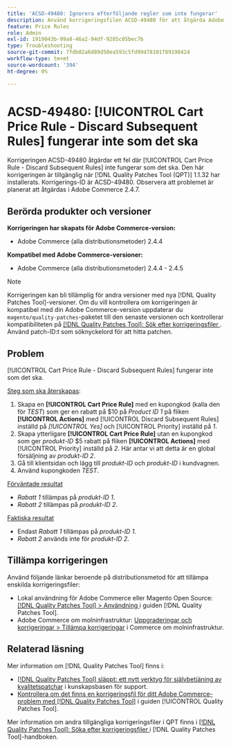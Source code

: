 ```yaml
---
title: 'ACSD-49480: Ignorera efterföljande regler som inte fungerar'
description: Använd korrigeringsfilen ACSD-49480 för att åtgärda Adobe Commerce-problemet där [!UICONTROL Cart Price Rule - Discard Subsequent Rules] inte fungerar som det ska.
feature: Price Rules
role: Admin
exl-id: 1919043b-99a8-46a2-94df-9285c05bec7b
type: Troubleshooting
source-git-commit: 7fdb02a6d89d50ea593c5fd99d78101f89198424
workflow-type: tm+mt
source-wordcount: '394'
ht-degree: 0%

---
```


# ACSD-49480: [!UICONTROL Cart Price Rule - Discard Subsequent Rules] fungerar inte som det ska

Korrigeringen ACSD-49480 åtgärdar ett fel där [!UICONTROL Cart Price Rule - Discard Subsequent Rules] inte fungerar som det ska. Den här korrigeringen är tillgänglig när [!DNL Quality Patches Tool (QPT)] 1.1.32 har installerats. Korrigerings-ID är ACSD-49480. Observera att problemet är planerat att åtgärdas i Adobe Commerce 2.4.7.

## Berörda produkter och versioner

**Korrigeringen har skapats för Adobe Commerce-version:**

* Adobe Commerce (alla distributionsmetoder) 2.4.4

**Kompatibel med Adobe Commerce-versioner:**

* Adobe Commerce (alla distributionsmetoder) 2.4.4 - 2.4.5

>[!NOTE]
>
>Korrigeringen kan bli tillämplig för andra versioner med nya [!DNL Quality Patches Tool]-versioner. Om du vill kontrollera om korrigeringen är kompatibel med din Adobe Commerce-version uppdaterar du `magento/quality-patches`-paketet till den senaste versionen och kontrollerar kompatibiliteten på [[!DNL Quality Patches Tool]: Sök efter korrigeringsfiler ](https://experienceleague.adobe.com/tools/commerce-quality-patches/index.html). Använd patch-ID:t som söknyckelord för att hitta patchen.

## Problem

[!UICONTROL Cart Price Rule - Discard Subsequent Rules] fungerar inte som det ska.

<u>Steg som ska återskapas</u>:

1. Skapa en **[!UICONTROL Cart Price Rule]** med en kupongkod (kalla den för *TEST*) som ger en rabatt på $10 på *Product ID 1* på fliken **[!UICONTROL Actions]** med [!UICONTROL Discard Subsequent Rules] inställd på *[!UICONTROL Yes]* och [!UICONTROL Priority] inställd på *1*.
1. Skapa ytterligare **[!UICONTROL Cart Price Rule]** utan en kupongkod som ger *produkt-ID* $5 rabatt på fliken **[!UICONTROL Actions]** med [!UICONTROL Priority] inställd på *2*. Här antar vi att detta är en global försäljning av *produkt-ID 2*.
1. Gå till klientsidan och lägg till *produkt-ID* och *produkt-ID* i kundvagnen.
1. Använd kupongkoden *TEST*.

<u>Förväntade resultat</u>

* *Rabatt 1* tillämpas på *produkt-ID 1*.
* *Rabatt 2* tillämpas på *produkt-ID 2*.

<u>Faktiska resultat</u>

* Endast *Rabatt 1* tillämpas på *produkt-ID 1*.
* *Rabatt 2* används inte för *produkt-ID 2*.

## Tillämpa korrigeringen

Använd följande länkar beroende på distributionsmetod för att tillämpa enskilda korrigeringsfiler:

* Lokal användning för Adobe Commerce eller Magento Open Source: [[!DNL Quality Patches Tool] > Användning ](/help/tools/quality-patches-tool/usage.md) i guiden [!DNL Quality Patches Tool].
* Adobe Commerce om molninfrastruktur: [Uppgraderingar och korrigeringar > Tillämpa korrigeringar](https://experienceleague.adobe.com/docs/commerce-cloud-service/user-guide/develop/upgrade/apply-patches.html) i Commerce om molninfrastruktur.

## Relaterad läsning

Mer information om [!DNL Quality Patches Tool] finns i:

* [[!DNL Quality Patches Tool] släppt: ett nytt verktyg för självbetjäning av kvalitetspatchar](https://experienceleague.adobe.com/en/docs/commerce-operations/tools/quality-patches-tool/quality-patches-tool-to-self-serve-quality-patches) i kunskapsbasen för support.
* [Kontrollera om det finns en korrigeringsfil för ditt Adobe Commerce-problem med  [!DNL Quality Patches Tool]](/help/tools/quality-patches-tool/patches-available-in-qpt/check-patch-for-magento-issue-with-magento-quality-patches.md) i guiden [!UICONTROL Quality Patches Tool].


Mer information om andra tillgängliga korrigeringsfiler i QPT finns i [[!DNL Quality Patches Tool]: Söka efter korrigeringsfiler ](https://experienceleague.adobe.com/tools/commerce-quality-patches/index.html) i [!DNL Quality Patches Tool]-handboken.
